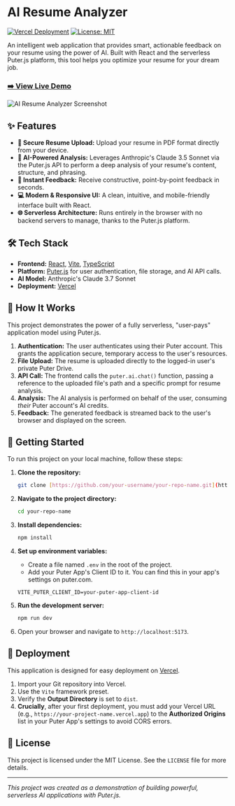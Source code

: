 # AI Resume Analyzer

[![Vercel Deployment](https://img.shields.io/badge/Deployment-Vercel-black?style=for-the-badge&logo=vercel)](https://your-project-name.vercel.app)
[![License: MIT](https://img.shields.io/badge/License-MIT-blue.svg?style=for-the-badge)](https://opensource.org/licenses/MIT)

An intelligent web application that provides smart, actionable feedback on your resume using the power of AI. Built with React and the serverless Puter.js platform, this tool helps you optimize your resume for your dream job.

### [➡️ View Live Demo](https://your-project-name.vercel.app)

![AI Resume Analyzer Screenshot](https://i.imgur.com/vHqLd6f.png)

## ✨ Features

* **📄 Secure Resume Upload:** Upload your resume in PDF format directly from your device.
* **🧠 AI-Powered Analysis:** Leverages Anthropic's Claude 3.5 Sonnet via the Puter.js API to perform a deep analysis of your resume's content, structure, and phrasing.
* **🚀 Instant Feedback:** Receive constructive, point-by-point feedback in seconds.
* **💻 Modern & Responsive UI:** A clean, intuitive, and mobile-friendly interface built with React.
* **🌐 Serverless Architecture:** Runs entirely in the browser with no backend servers to manage, thanks to the Puter.js platform.

## 🛠️ Tech Stack

* **Frontend:** [React](https://react.dev/), [Vite](https://vitejs.dev/), [TypeScript](https://www.typescriptlang.org/)
* **Platform:** [Puter.js](https://puter.com/) for user authentication, file storage, and AI API calls.
* **AI Model:** Anthropic's Claude 3.7 Sonnet
* **Deployment:** [Vercel](https://vercel.com/)

## 🤔 How It Works

This project demonstrates the power of a fully serverless, "user-pays" application model using Puter.js.

1.  **Authentication:** The user authenticates using their Puter account. This grants the application secure, temporary access to the user's resources.
2.  **File Upload:** The resume is uploaded directly to the logged-in user's private Puter Drive.
3.  **API Call:** The frontend calls the `puter.ai.chat()` function, passing a reference to the uploaded file's path and a specific prompt for resume analysis.
4.  **Analysis:** The AI analysis is performed on behalf of the user, consuming *their* Puter account's AI credits.
5.  **Feedback:** The generated feedback is streamed back to the user's browser and displayed on the screen.

## 🚀 Getting Started

To run this project on your local machine, follow these steps:

1.  **Clone the repository:**
    ```bash
    git clone [https://github.com/your-username/your-repo-name.git](https://github.com/your-username/your-repo-name.git)
    ```

2.  **Navigate to the project directory:**
    ```bash
    cd your-repo-name
    ```

3.  **Install dependencies:**
    ```bash
    npm install
    ```

4.  **Set up environment variables:**
    * Create a file named `.env` in the root of the project.
    * Add your Puter App's Client ID to it. You can find this in your app's settings on puter.com.
    ```
    VITE_PUTER_CLIENT_ID=your-puter-app-client-id
    ```

5.  **Run the development server:**
    ```bash
    npm run dev
    ```

6.  Open your browser and navigate to `http://localhost:5173`.

## 🚢 Deployment

This application is designed for easy deployment on [Vercel](https://vercel.com/).

1.  Import your Git repository into Vercel.
2.  Use the `Vite` framework preset.
3.  Verify the **Output Directory** is set to `dist`.
4.  **Crucially**, after your first deployment, you must add your Vercel URL (e.g., `https://your-project-name.vercel.app`) to the **Authorized Origins** list in your Puter App's settings to avoid CORS errors.

## 📄 License

This project is licensed under the MIT License. See the `LICENSE` file for more details.

---
_This project was created as a demonstration of building powerful, serverless AI applications with Puter.js._
